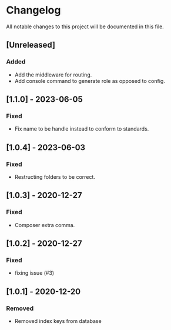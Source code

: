 # Changelog

All notable changes to this project will be documented in this file.

## [Unreleased]

### Added
- Add the middleware for routing.
- Add console command to generate role as opposed to config.

## [1.1.0] - 2023-06-05

### Fixed
- Fix name to be handle instead to conform to standards.

## [1.0.4] - 2023-06-03

### Fixed
- Restructing folders to be correct.

## [1.0.3] - 2020-12-27

### Fixed
- Composer extra comma.

## [1.0.2] - 2020-12-27

### Fixed
- fixing issue (#3)

## [1.0.1] - 2020-12-20

### Removed
- Removed index keys from database
